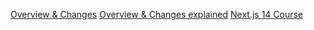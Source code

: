 [Overview & Changes](https://nextjs.org/blog/next-14)
[Overview & Changes explained](https://www.youtube.com/watch?v=-O8hC5Vm4DE)
[Next.js 14 Course](https://www.youtube.com/watch?v=eZJJ189JTks)